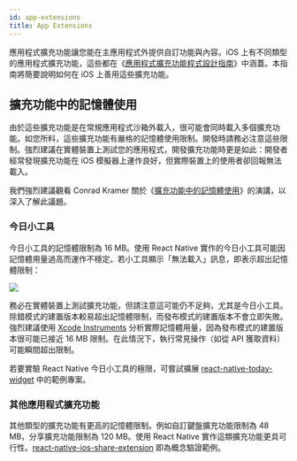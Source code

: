 ```yaml
---
id: app-extensions
title: App Extensions
---
```


應用程式擴充功能讓您能在主應用程式外提供自訂功能與內容。iOS 上有不同類型的應用程式擴充功能，這些都在《[應用程式擴充功能程式設計指南](https://developer.apple.com/library/content/documentation/General/Conceptual/ExtensibilityPG/index.html#//apple_ref/doc/uid/TP40014214-CH20-SW1)》中涵蓋。本指南將簡要說明如何在 iOS 上善用這些擴充功能。

## 擴充功能中的記憶體使用

由於這些擴充功能是在常規應用程式沙箱外載入，很可能會同時載入多個擴充功能。如您所料，這些擴充功能有嚴格的記憶體使用限制。開發時請務必注意這些限制。強烈建議在實體裝置上測試您的應用程式，開發擴充功能時更是如此：開發者經常發現擴充功能在 iOS 模擬器上運作良好，但實際裝置上的使用者卻回報無法載入。

我們強烈建議觀看 Conrad Kramer 關於《[擴充功能中的記憶體使用](https://www.youtube.com/watch?v=GqXMqn6MXrM)》的演講，以深入了解此議題。

### 今日小工具

今日小工具的記憶體限制為 16 MB。使用 React Native 實作的今日小工具可能因記憶體用量過高而運作不穩定。若小工具顯示「無法載入」訊息，即表示超出記憶體限制：

![](/docs/assets/TodayWidgetUnableToLoad.jpg)

務必在實體裝置上測試擴充功能，但請注意這可能仍不足夠，尤其是今日小工具。除錯模式的建置版本較易超出記憶體限制，而發布模式的建置版本不會立即失敗。強烈建議使用 [Xcode Instruments](https://developer.apple.com/library/content/documentation/DeveloperTools/Conceptual/InstrumentsUserGuide/index.html) 分析實際記憶體用量，因為發布模式的建置版本很可能已接近 16 MB 限制。在此情況下，執行常見操作（如從 API 獲取資料）可能瞬間超出限制。

若要實驗 React Native 今日小工具的極限，可嘗試擴展 [react-native-today-widget](https://github.com/matejkriz/react-native-today-widget/) 中的範例專案。

### 其他應用程式擴充功能

其他類型的擴充功能有更高的記憶體限制。例如自訂鍵盤擴充功能限制為 48 MB，分享擴充功能限制為 120 MB。使用 React Native 實作這類擴充功能更具可行性。[react-native-ios-share-extension](https://github.com/andrewsardone/react-native-ios-share-extension) 即為概念驗證範例。